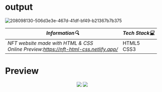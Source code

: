 # output



![208098130-506d3e3e-467d-41df-bf49-b21367b7b375](https://user-images.githubusercontent.com/121388474/211171706-3b0e94df-ac56-4a8e-af41-07905e26976d.gif)

| **_Information:mag:_**                                                                                                                                                                                                                                                                                   | **_Tech Stack:computer:_**                                                                                                                                                                                                                                                                                                         |
|-----------------------------------------------------------------------------------------------------------------------------------------------------------------------------------------------------------------------------------------------------------------------------------------------------|--------------------------------------------------------------------------------------------------------------------------------------------------------------------------------------------------------------------------------------------------------------------------------------------------------------------------------|
| _NFT website made with HTML & CSS <br> Online Preview:https://nft-html-css.netlify.app/_ |HTML5 <br> CSS3|


<h1>Preview</h1>
<div align="center">
<img src="https://user-images.githubusercontent.com/109925130/207847227-80b1d62b-e4d0-4de2-b582-38b5b0a8e210.png">
<img src="https://user-images.githubusercontent.com/109925130/208098130-506d3e3e-467d-41df-bf49-b21367b7b375.gif">

</div>

